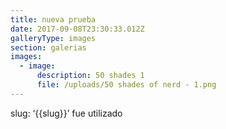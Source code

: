 ```yaml
---
title: nueva prueba
date: 2017-09-08T23:30:33.012Z
galleryType: images
section: galerias
images:
  - image:
      description: 50 shades 1
      file: /uploads/50 shades of nerd - 1.png
---
```

slug: ‘{{slug}}’ fue utilizado
